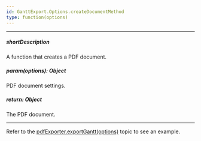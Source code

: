 ```yaml
---
id: GanttExport.Options.createDocumentMethod
type: function(options)
---
```

---
##### shortDescription
A function that creates a PDF document.

##### param(options): Object
PDF document settings.

##### return: Object
The PDF document.

---

Refer to the [pdfExporter.exportGantt(options)](/api-reference/50%20Common/utils/pdfExporter/exportGantt(options).md '/Documentation/ApiReference/Common/Utils/pdfExporter/#exportGanttoptions') topic to see an example.